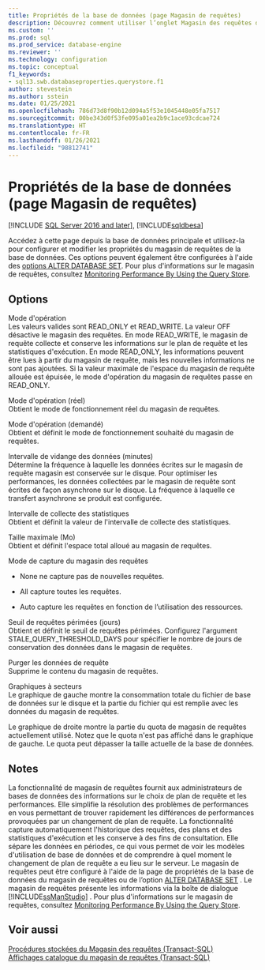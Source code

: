 ```yaml
---
title: Propriétés de la base de données (page Magasin de requêtes)
description: Découvrez comment utiliser l’onglet Magasin des requêtes de la boîte de dialogue Propriétés de la base de données pour configurer les modes, les intervalles, les seuils et d’autres propriétés du magasin des requêtes.
ms.custom: ''
ms.prod: sql
ms.prod_service: database-engine
ms.reviewer: ''
ms.technology: configuration
ms.topic: conceptual
f1_keywords:
- sql13.swb.databaseproperties.querystore.f1
author: stevestein
ms.author: sstein
ms.date: 01/25/2021
ms.openlocfilehash: 786d73d8f90b12d094a5f53e1045448e05fa7517
ms.sourcegitcommit: 00be343d0f53fe095a01ea2b9c1ace93cdcae724
ms.translationtype: HT
ms.contentlocale: fr-FR
ms.lasthandoff: 01/26/2021
ms.locfileid: "98812741"
---
```

# <a name="database-properties-query-store-page"></a>Propriétés de la base de données (page Magasin de requêtes)
[!INCLUDE [SQL Server 2016 and later](../../includes/applies-to-version/sqlserver2016.md)], [!INCLUDE[sqldbesa](../../includes/sqldbesa-md.md)]

  Accédez à cette page depuis la base de données principale et utilisez-la pour configurer et modifier les propriétés du magasin de requêtes de la base de données. Ces options peuvent également être configurées à l'aide des [options ALTER DATABASE SET](../../t-sql/statements/alter-database-transact-sql-set-options.md). Pour plus d'informations sur le magasin de requêtes, consultez [Monitoring Performance By Using the Query Store](../../relational-databases/performance/monitoring-performance-by-using-the-query-store.md).  
  
## <a name="options"></a>Options  
 Mode d'opération  
 Les valeurs valides sont READ_ONLY et READ_WRITE. La valeur OFF désactive le magasin des requêtes. En mode READ_WRITE, le magasin de requête collecte et conserve les informations sur le plan de requête et les statistiques d'exécution. En mode READ_ONLY, les informations peuvent être lues à partir du magasin de requête, mais les nouvelles informations ne sont pas ajoutées. Si la valeur maximale de l'espace du magasin de requête allouée est épuisée, le mode d'opération du magasin de requêtes passe en READ_ONLY.  
  
 Mode d'opération (réel)  
 Obtient le mode de fonctionnement réel du magasin de requêtes.  
  
 Mode d'opération (demandé)  
 Obtient et définit le mode de fonctionnement souhaité du magasin de requêtes.  
  
 Intervalle de vidange des données (minutes)  
 Détermine la fréquence à laquelle les données écrites sur le magasin de requête magasin est conservée sur le disque. Pour optimiser les performances, les données collectées par le magasin de requête sont écrites de façon asynchrone sur le disque. La fréquence à laquelle ce transfert asynchrone se produit est configurée.  
  
 Intervalle de collecte des statistiques  
 Obtient et définit la valeur de l'intervalle de collecte des statistiques.  
  
 Taille maximale (Mo)  
 Obtient et définit l'espace total alloué au magasin de requêtes.  
  
 Mode de capture du magasin des requêtes  
 -   None ne capture pas de nouvelles requêtes.  
  
-   All capture toutes les requêtes.  
  
-   Auto capture les requêtes en fonction de l’utilisation des ressources.  
  
 Seuil de requêtes périmées (jours)  
 Obtient et définit le seuil de requêtes périmées. Configurez l'argument STALE_QUERY_THRESHOLD_DAYS pour spécifier le nombre de jours de conservation des données dans le magasin de requêtes.  
  
 Purger les données de requête  
 Supprime le contenu du magasin de requêtes.  
  
 Graphiques à secteurs  
 Le graphique de gauche montre la consommation totale du fichier de base de données sur le disque et la partie du fichier qui est remplie avec les données du magasin de requêtes.  
  
 Le graphique de droite montre la partie du quota de magasin de requêtes actuellement utilisé. Notez que le quota n'est pas affiché dans le graphique de gauche. Le quota peut dépasser la taille actuelle de la base de données.  
  
## <a name="remarks"></a>Notes  
 La fonctionnalité de magasin de requêtes fournit aux administrateurs de bases de données des informations sur le choix de plan de requête et les performances. Elle simplifie la résolution des problèmes de performances en vous permettant de trouver rapidement les différences de performances provoquées par un changement de plan de requête. La fonctionnalité capture automatiquement l'historique des requêtes, des plans et des statistiques d'exécution et les conserve à des fins de consultation. Elle sépare les données en périodes, ce qui vous permet de voir les modèles d'utilisation de base de données et de comprendre à quel moment le changement de plan de requête a eu lieu sur le serveur. Le magasin de requêtes peut être configuré à l'aide de la page de propriétés de la base de données du magasin de requêtes ou de l’option [ALTER DATABASE SET](../../t-sql/statements/alter-database-transact-sql-set-options.md) . Le magasin de requêtes présente les informations via la boîte de dialogue [!INCLUDE[ssManStudio](../../includes/ssmanstudio-md.md)] . Pour plus d'informations sur le magasin de requêtes, consultez [Monitoring Performance By Using the Query Store](../../relational-databases/performance/monitoring-performance-by-using-the-query-store.md).  
  
## <a name="see-also"></a>Voir aussi  
 [Procédures stockées du Magasin des requêtes &#40;Transact-SQL&#41;](../../relational-databases/system-stored-procedures/query-store-stored-procedures-transact-sql.md)   
 [Affichages catalogue du magasin de requêtes &#40;Transact-SQL&#41;](../../relational-databases/system-catalog-views/query-store-catalog-views-transact-sql.md)